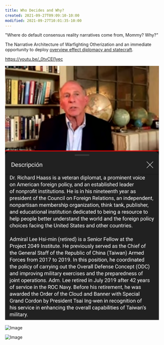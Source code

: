 ```yaml
---
title: Who Decides and Why?
created: 2021-09-27T09:09:10-10:00
modified: 2021-09-27T10:01:35-10:00
---
```


"Where do default consensus reality narratives come from, Mommy? Why?"

The Narrative Architecture of Warfighting Otherization and an immediate opportunity to deploy [overview effect diplomacy and statecraft](GGG).

https://youtu.be/_0tvCEl1yec

![Image](./assets/images/6c1db71d5309f72affd76c4c543098ae.png)

![Image](../../assets/images/dbd9ee18a2bda904ec0fba42d3af0b8b.png)

![Image](../../assets/images/d09a763d57680b120171a98c808cb0e9.png)
